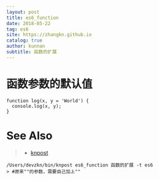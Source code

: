 ```yaml
---
layout: post
title: es6_function
date: 2018-05-22
tag: es6
site: https://zhangkn.github.io
catalog: true
author: kunnan
subtitle: 函数的扩展
---
```



# 函数参数的默认值



```
function log(x, y = 'World') {
  console.log(x, y);
}
```


# See Also 

>* [knpost](https://github.com/zhangkn/KNBin/blob/master/knpost) 
>
```
/Users/devzkn/bin/knpost es6_function 函数的扩展 -t es6
> #原来""的参数，需要自己加上""
```

